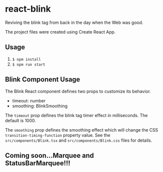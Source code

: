 # react-blink
Reviving the blink tag from back in the day when the Web was good.

The project files were created using Create React App.

## Usage

1. ```$ npm install```
2. ```$ npm run start```

## Blink Component Usage

The Blink React component defines two props to customize its behavior.

* timeout: number
* smoothing: BlinkSmoothing

The ```timeout``` prop defines the blink tag timer effect in milliseconds. The default is 1000.

The ```smoothing``` prop defines the smoothing effect which will change the CSS ```transition-timing-function``` property value. See the ```src/components/Blink.tsx``` and ```src/components/Blink.css``` files for details.

## Coming soon...Marquee and StatusBarMarquee!!!


